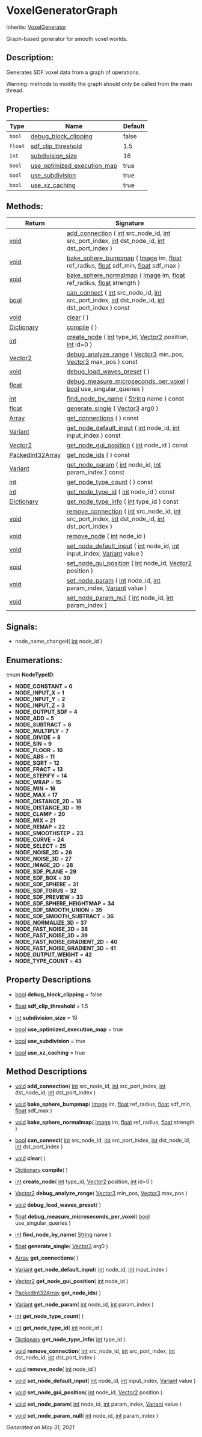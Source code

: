 # VoxelGeneratorGraph

Inherits: [VoxelGenerator](VoxelGenerator.md)


Graph-based generator for smooth voxel worlds.

## Description: 

Generates SDF voxel data from a graph of operations.

Warning: methods to modify the graph should only be called from the main thread.

## Properties: 


Type     | Name                                                           | Default 
-------- | -------------------------------------------------------------- | --------
`bool`   | [debug_block_clipping](#i_debug_block_clipping)                | false   
`float`  | [sdf_clip_threshold](#i_sdf_clip_threshold)                    | 1.5     
`int`    | [subdivision_size](#i_subdivision_size)                        | 16      
`bool`   | [use_optimized_execution_map](#i_use_optimized_execution_map)  | true    
`bool`   | [use_subdivision](#i_use_subdivision)                          | true    
`bool`   | [use_xz_caching](#i_use_xz_caching)                            | true    
<p></p>

## Methods: 


Return                                                                                  | Signature                                                                                                                                                                                                                                                                                                                                                                                   
--------------------------------------------------------------------------------------- | --------------------------------------------------------------------------------------------------------------------------------------------------------------------------------------------------------------------------------------------------------------------------------------------------------------------------------------------------------------------------------------------
[void](#)                                                                               | [add_connection](#i_add_connection) ( [int](https://docs.godotengine.org/en/stable/classes/class_int.html) src_node_id, [int](https://docs.godotengine.org/en/stable/classes/class_int.html) src_port_index, [int](https://docs.godotengine.org/en/stable/classes/class_int.html) dst_node_id, [int](https://docs.godotengine.org/en/stable/classes/class_int.html) dst_port_index )        
[void](#)                                                                               | [bake_sphere_bumpmap](#i_bake_sphere_bumpmap) ( [Image](https://docs.godotengine.org/en/stable/classes/class_image.html) im, [float](https://docs.godotengine.org/en/stable/classes/class_float.html) ref_radius, [float](https://docs.godotengine.org/en/stable/classes/class_float.html) sdf_min, [float](https://docs.godotengine.org/en/stable/classes/class_float.html) sdf_max )      
[void](#)                                                                               | [bake_sphere_normalmap](#i_bake_sphere_normalmap) ( [Image](https://docs.godotengine.org/en/stable/classes/class_image.html) im, [float](https://docs.godotengine.org/en/stable/classes/class_float.html) ref_radius, [float](https://docs.godotengine.org/en/stable/classes/class_float.html) strength )                                                                                   
[bool](https://docs.godotengine.org/en/stable/classes/class_bool.html)                  | [can_connect](#i_can_connect) ( [int](https://docs.godotengine.org/en/stable/classes/class_int.html) src_node_id, [int](https://docs.godotengine.org/en/stable/classes/class_int.html) src_port_index, [int](https://docs.godotengine.org/en/stable/classes/class_int.html) dst_node_id, [int](https://docs.godotengine.org/en/stable/classes/class_int.html) dst_port_index ) const        
[void](#)                                                                               | [clear](#i_clear) ( )                                                                                                                                                                                                                                                                                                                                                                       
[Dictionary](https://docs.godotengine.org/en/stable/classes/class_dictionary.html)      | [compile](#i_compile) ( )                                                                                                                                                                                                                                                                                                                                                                   
[int](https://docs.godotengine.org/en/stable/classes/class_int.html)                    | [create_node](#i_create_node) ( [int](https://docs.godotengine.org/en/stable/classes/class_int.html) type_id, [Vector2](https://docs.godotengine.org/en/stable/classes/class_vector2.html) position, [int](https://docs.godotengine.org/en/stable/classes/class_int.html) id=0 )                                                                                                            
[Vector2](https://docs.godotengine.org/en/stable/classes/class_vector2.html)            | [debug_analyze_range](#i_debug_analyze_range) ( [Vector3](https://docs.godotengine.org/en/stable/classes/class_vector3.html) min_pos, [Vector3](https://docs.godotengine.org/en/stable/classes/class_vector3.html) max_pos ) const                                                                                                                                                          
[void](#)                                                                               | [debug_load_waves_preset](#i_debug_load_waves_preset) ( )                                                                                                                                                                                                                                                                                                                                   
[float](https://docs.godotengine.org/en/stable/classes/class_float.html)                | [debug_measure_microseconds_per_voxel](#i_debug_measure_microseconds_per_voxel) ( [bool](https://docs.godotengine.org/en/stable/classes/class_bool.html) use_singular_queries )                                                                                                                                                                                                             
[int](https://docs.godotengine.org/en/stable/classes/class_int.html)                    | [find_node_by_name](#i_find_node_by_name) ( [String](https://docs.godotengine.org/en/stable/classes/class_string.html) name ) const                                                                                                                                                                                                                                                         
[float](https://docs.godotengine.org/en/stable/classes/class_float.html)                | [generate_single](#i_generate_single) ( [Vector3](https://docs.godotengine.org/en/stable/classes/class_vector3.html) arg0 )                                                                                                                                                                                                                                                                 
[Array](https://docs.godotengine.org/en/stable/classes/class_array.html)                | [get_connections](#i_get_connections) ( ) const                                                                                                                                                                                                                                                                                                                                             
[Variant](https://docs.godotengine.org/en/stable/classes/class_variant.html)            | [get_node_default_input](#i_get_node_default_input) ( [int](https://docs.godotengine.org/en/stable/classes/class_int.html) node_id, [int](https://docs.godotengine.org/en/stable/classes/class_int.html) input_index ) const                                                                                                                                                                
[Vector2](https://docs.godotengine.org/en/stable/classes/class_vector2.html)            | [get_node_gui_position](#i_get_node_gui_position) ( [int](https://docs.godotengine.org/en/stable/classes/class_int.html) node_id ) const                                                                                                                                                                                                                                                    
[PackedInt32Array](https://docs.godotengine.org/en/stable/classes/class_poolintarray.html)  | [get_node_ids](#i_get_node_ids) ( ) const                                                                                                                                                                                                                                                                                                                                                   
[Variant](https://docs.godotengine.org/en/stable/classes/class_variant.html)            | [get_node_param](#i_get_node_param) ( [int](https://docs.godotengine.org/en/stable/classes/class_int.html) node_id, [int](https://docs.godotengine.org/en/stable/classes/class_int.html) param_index ) const                                                                                                                                                                                
[int](https://docs.godotengine.org/en/stable/classes/class_int.html)                    | [get_node_type_count](#i_get_node_type_count) ( ) const                                                                                                                                                                                                                                                                                                                                     
[int](https://docs.godotengine.org/en/stable/classes/class_int.html)                    | [get_node_type_id](#i_get_node_type_id) ( [int](https://docs.godotengine.org/en/stable/classes/class_int.html) node_id ) const                                                                                                                                                                                                                                                              
[Dictionary](https://docs.godotengine.org/en/stable/classes/class_dictionary.html)      | [get_node_type_info](#i_get_node_type_info) ( [int](https://docs.godotengine.org/en/stable/classes/class_int.html) type_id ) const                                                                                                                                                                                                                                                          
[void](#)                                                                               | [remove_connection](#i_remove_connection) ( [int](https://docs.godotengine.org/en/stable/classes/class_int.html) src_node_id, [int](https://docs.godotengine.org/en/stable/classes/class_int.html) src_port_index, [int](https://docs.godotengine.org/en/stable/classes/class_int.html) dst_node_id, [int](https://docs.godotengine.org/en/stable/classes/class_int.html) dst_port_index )  
[void](#)                                                                               | [remove_node](#i_remove_node) ( [int](https://docs.godotengine.org/en/stable/classes/class_int.html) node_id )                                                                                                                                                                                                                                                                              
[void](#)                                                                               | [set_node_default_input](#i_set_node_default_input) ( [int](https://docs.godotengine.org/en/stable/classes/class_int.html) node_id, [int](https://docs.godotengine.org/en/stable/classes/class_int.html) input_index, [Variant](https://docs.godotengine.org/en/stable/classes/class_variant.html) value )                                                                                  
[void](#)                                                                               | [set_node_gui_position](#i_set_node_gui_position) ( [int](https://docs.godotengine.org/en/stable/classes/class_int.html) node_id, [Vector2](https://docs.godotengine.org/en/stable/classes/class_vector2.html) position )                                                                                                                                                                   
[void](#)                                                                               | [set_node_param](#i_set_node_param) ( [int](https://docs.godotengine.org/en/stable/classes/class_int.html) node_id, [int](https://docs.godotengine.org/en/stable/classes/class_int.html) param_index, [Variant](https://docs.godotengine.org/en/stable/classes/class_variant.html) value )                                                                                                  
[void](#)                                                                               | [set_node_param_null](#i_set_node_param_null) ( [int](https://docs.godotengine.org/en/stable/classes/class_int.html) node_id, [int](https://docs.godotengine.org/en/stable/classes/class_int.html) param_index )                                                                                                                                                                            
<p></p>

## Signals: 

- node_name_changed( [int](https://docs.godotengine.org/en/stable/classes/class_int.html) node_id ) 

## Enumerations: 

enum **NodeTypeID**: 

- **NODE_CONSTANT** = **0**
- **NODE_INPUT_X** = **1**
- **NODE_INPUT_Y** = **2**
- **NODE_INPUT_Z** = **3**
- **NODE_OUTPUT_SDF** = **4**
- **NODE_ADD** = **5**
- **NODE_SUBTRACT** = **6**
- **NODE_MULTIPLY** = **7**
- **NODE_DIVIDE** = **8**
- **NODE_SIN** = **9**
- **NODE_FLOOR** = **10**
- **NODE_ABS** = **11**
- **NODE_SQRT** = **12**
- **NODE_FRACT** = **13**
- **NODE_STEPIFY** = **14**
- **NODE_WRAP** = **15**
- **NODE_MIN** = **16**
- **NODE_MAX** = **17**
- **NODE_DISTANCE_2D** = **18**
- **NODE_DISTANCE_3D** = **19**
- **NODE_CLAMP** = **20**
- **NODE_MIX** = **21**
- **NODE_REMAP** = **22**
- **NODE_SMOOTHSTEP** = **23**
- **NODE_CURVE** = **24**
- **NODE_SELECT** = **25**
- **NODE_NOISE_2D** = **26**
- **NODE_NOISE_3D** = **27**
- **NODE_IMAGE_2D** = **28**
- **NODE_SDF_PLANE** = **29**
- **NODE_SDF_BOX** = **30**
- **NODE_SDF_SPHERE** = **31**
- **NODE_SDF_TORUS** = **32**
- **NODE_SDF_PREVIEW** = **33**
- **NODE_SDF_SPHERE_HEIGHTMAP** = **34**
- **NODE_SDF_SMOOTH_UNION** = **35**
- **NODE_SDF_SMOOTH_SUBTRACT** = **36**
- **NODE_NORMALIZE_3D** = **37**
- **NODE_FAST_NOISE_2D** = **38**
- **NODE_FAST_NOISE_3D** = **39**
- **NODE_FAST_NOISE_GRADIENT_2D** = **40**
- **NODE_FAST_NOISE_GRADIENT_3D** = **41**
- **NODE_OUTPUT_WEIGHT** = **42**
- **NODE_TYPE_COUNT** = **43**


## Property Descriptions

- [bool](https://docs.godotengine.org/en/stable/classes/class_bool.html)<span id="i_debug_block_clipping"></span> **debug_block_clipping** = false


- [float](https://docs.godotengine.org/en/stable/classes/class_float.html)<span id="i_sdf_clip_threshold"></span> **sdf_clip_threshold** = 1.5


- [int](https://docs.godotengine.org/en/stable/classes/class_int.html)<span id="i_subdivision_size"></span> **subdivision_size** = 16


- [bool](https://docs.godotengine.org/en/stable/classes/class_bool.html)<span id="i_use_optimized_execution_map"></span> **use_optimized_execution_map** = true


- [bool](https://docs.godotengine.org/en/stable/classes/class_bool.html)<span id="i_use_subdivision"></span> **use_subdivision** = true


- [bool](https://docs.godotengine.org/en/stable/classes/class_bool.html)<span id="i_use_xz_caching"></span> **use_xz_caching** = true


## Method Descriptions

- [void](#)<span id="i_add_connection"></span> **add_connection**( [int](https://docs.godotengine.org/en/stable/classes/class_int.html) src_node_id, [int](https://docs.godotengine.org/en/stable/classes/class_int.html) src_port_index, [int](https://docs.godotengine.org/en/stable/classes/class_int.html) dst_node_id, [int](https://docs.godotengine.org/en/stable/classes/class_int.html) dst_port_index ) 


- [void](#)<span id="i_bake_sphere_bumpmap"></span> **bake_sphere_bumpmap**( [Image](https://docs.godotengine.org/en/stable/classes/class_image.html) im, [float](https://docs.godotengine.org/en/stable/classes/class_float.html) ref_radius, [float](https://docs.godotengine.org/en/stable/classes/class_float.html) sdf_min, [float](https://docs.godotengine.org/en/stable/classes/class_float.html) sdf_max ) 


- [void](#)<span id="i_bake_sphere_normalmap"></span> **bake_sphere_normalmap**( [Image](https://docs.godotengine.org/en/stable/classes/class_image.html) im, [float](https://docs.godotengine.org/en/stable/classes/class_float.html) ref_radius, [float](https://docs.godotengine.org/en/stable/classes/class_float.html) strength ) 


- [bool](https://docs.godotengine.org/en/stable/classes/class_bool.html)<span id="i_can_connect"></span> **can_connect**( [int](https://docs.godotengine.org/en/stable/classes/class_int.html) src_node_id, [int](https://docs.godotengine.org/en/stable/classes/class_int.html) src_port_index, [int](https://docs.godotengine.org/en/stable/classes/class_int.html) dst_node_id, [int](https://docs.godotengine.org/en/stable/classes/class_int.html) dst_port_index ) 


- [void](#)<span id="i_clear"></span> **clear**( ) 


- [Dictionary](https://docs.godotengine.org/en/stable/classes/class_dictionary.html)<span id="i_compile"></span> **compile**( ) 


- [int](https://docs.godotengine.org/en/stable/classes/class_int.html)<span id="i_create_node"></span> **create_node**( [int](https://docs.godotengine.org/en/stable/classes/class_int.html) type_id, [Vector2](https://docs.godotengine.org/en/stable/classes/class_vector2.html) position, [int](https://docs.godotengine.org/en/stable/classes/class_int.html) id=0 ) 


- [Vector2](https://docs.godotengine.org/en/stable/classes/class_vector2.html)<span id="i_debug_analyze_range"></span> **debug_analyze_range**( [Vector3](https://docs.godotengine.org/en/stable/classes/class_vector3.html) min_pos, [Vector3](https://docs.godotengine.org/en/stable/classes/class_vector3.html) max_pos ) 


- [void](#)<span id="i_debug_load_waves_preset"></span> **debug_load_waves_preset**( ) 


- [float](https://docs.godotengine.org/en/stable/classes/class_float.html)<span id="i_debug_measure_microseconds_per_voxel"></span> **debug_measure_microseconds_per_voxel**( [bool](https://docs.godotengine.org/en/stable/classes/class_bool.html) use_singular_queries ) 


- [int](https://docs.godotengine.org/en/stable/classes/class_int.html)<span id="i_find_node_by_name"></span> **find_node_by_name**( [String](https://docs.godotengine.org/en/stable/classes/class_string.html) name ) 


- [float](https://docs.godotengine.org/en/stable/classes/class_float.html)<span id="i_generate_single"></span> **generate_single**( [Vector3](https://docs.godotengine.org/en/stable/classes/class_vector3.html) arg0 ) 


- [Array](https://docs.godotengine.org/en/stable/classes/class_array.html)<span id="i_get_connections"></span> **get_connections**( ) 


- [Variant](https://docs.godotengine.org/en/stable/classes/class_variant.html)<span id="i_get_node_default_input"></span> **get_node_default_input**( [int](https://docs.godotengine.org/en/stable/classes/class_int.html) node_id, [int](https://docs.godotengine.org/en/stable/classes/class_int.html) input_index ) 


- [Vector2](https://docs.godotengine.org/en/stable/classes/class_vector2.html)<span id="i_get_node_gui_position"></span> **get_node_gui_position**( [int](https://docs.godotengine.org/en/stable/classes/class_int.html) node_id ) 


- [PackedInt32Array](https://docs.godotengine.org/en/stable/classes/class_poolintarray.html)<span id="i_get_node_ids"></span> **get_node_ids**( ) 


- [Variant](https://docs.godotengine.org/en/stable/classes/class_variant.html)<span id="i_get_node_param"></span> **get_node_param**( [int](https://docs.godotengine.org/en/stable/classes/class_int.html) node_id, [int](https://docs.godotengine.org/en/stable/classes/class_int.html) param_index ) 


- [int](https://docs.godotengine.org/en/stable/classes/class_int.html)<span id="i_get_node_type_count"></span> **get_node_type_count**( ) 


- [int](https://docs.godotengine.org/en/stable/classes/class_int.html)<span id="i_get_node_type_id"></span> **get_node_type_id**( [int](https://docs.godotengine.org/en/stable/classes/class_int.html) node_id ) 


- [Dictionary](https://docs.godotengine.org/en/stable/classes/class_dictionary.html)<span id="i_get_node_type_info"></span> **get_node_type_info**( [int](https://docs.godotengine.org/en/stable/classes/class_int.html) type_id ) 


- [void](#)<span id="i_remove_connection"></span> **remove_connection**( [int](https://docs.godotengine.org/en/stable/classes/class_int.html) src_node_id, [int](https://docs.godotengine.org/en/stable/classes/class_int.html) src_port_index, [int](https://docs.godotengine.org/en/stable/classes/class_int.html) dst_node_id, [int](https://docs.godotengine.org/en/stable/classes/class_int.html) dst_port_index ) 


- [void](#)<span id="i_remove_node"></span> **remove_node**( [int](https://docs.godotengine.org/en/stable/classes/class_int.html) node_id ) 


- [void](#)<span id="i_set_node_default_input"></span> **set_node_default_input**( [int](https://docs.godotengine.org/en/stable/classes/class_int.html) node_id, [int](https://docs.godotengine.org/en/stable/classes/class_int.html) input_index, [Variant](https://docs.godotengine.org/en/stable/classes/class_variant.html) value ) 


- [void](#)<span id="i_set_node_gui_position"></span> **set_node_gui_position**( [int](https://docs.godotengine.org/en/stable/classes/class_int.html) node_id, [Vector2](https://docs.godotengine.org/en/stable/classes/class_vector2.html) position ) 


- [void](#)<span id="i_set_node_param"></span> **set_node_param**( [int](https://docs.godotengine.org/en/stable/classes/class_int.html) node_id, [int](https://docs.godotengine.org/en/stable/classes/class_int.html) param_index, [Variant](https://docs.godotengine.org/en/stable/classes/class_variant.html) value ) 


- [void](#)<span id="i_set_node_param_null"></span> **set_node_param_null**( [int](https://docs.godotengine.org/en/stable/classes/class_int.html) node_id, [int](https://docs.godotengine.org/en/stable/classes/class_int.html) param_index ) 


_Generated on May 31, 2021_
